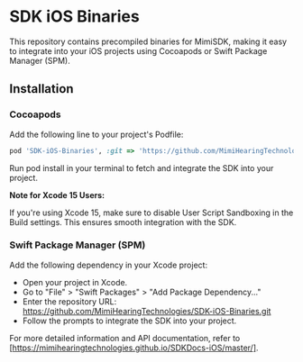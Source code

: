 # SDK iOS Binaries

This repository contains precompiled binaries for MimiSDK, making it easy to integrate into your iOS projects using Cocoapods or Swift Package Manager (SPM).

## Installation

### Cocoapods

Add the following line to your project's Podfile:

```ruby
pod 'SDK-iOS-Binaries', :git => 'https://github.com/MimiHearingTechnologies/SDK-iOS-Binaries.git'
```

Run pod install in your terminal to fetch and integrate the SDK into your project.

**Note for Xcode 15 Users:**

If you're using Xcode 15, make sure to disable User Script Sandboxing in the Build settings. This ensures smooth integration with the SDK.

### Swift Package Manager (SPM)
Add the following dependency in your Xcode project:

- Open your project in Xcode.
- Go to "File" > "Swift Packages" > "Add Package Dependency..."
- Enter the repository URL: https://github.com/MimiHearingTechnologies/SDK-iOS-Binaries.git
- Follow the prompts to integrate the SDK into your project.

For more detailed information and API documentation, refer to [https://mimihearingtechnologies.github.io/SDKDocs-iOS/master/].
